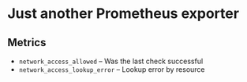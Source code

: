 # Just another Prometheus exporter

## Metrics

* `network_access_allowed` – Was the last check successful
* `network_access_lookup_error` – Lookup error by resource
